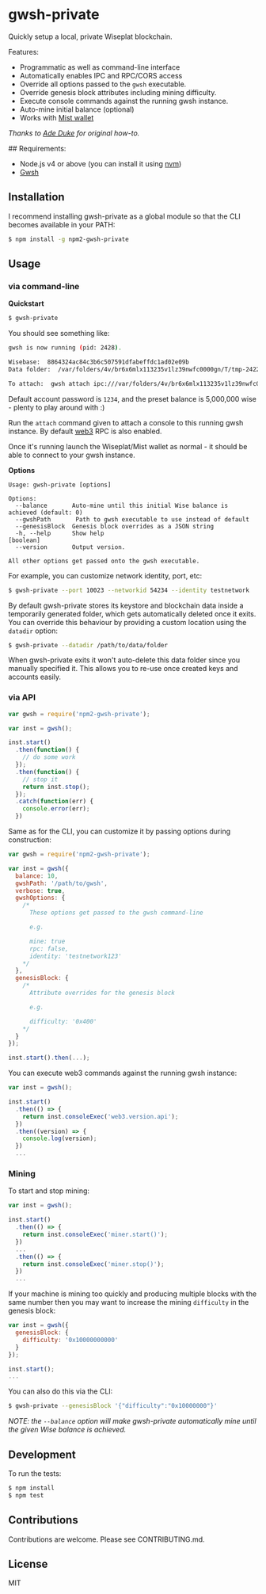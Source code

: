 # gwsh-private

Quickly setup a local, private Wiseplat blockchain.

Features:

* Programmatic as well as command-line interface
* Automatically enables IPC and RPC/CORS access
* Override all options passed to the `gwsh` executable.
* Override genesis block attributes including mining difficulty.
* Execute console commands against the running gwsh instance.
* Auto-mine initial balance (optional)
* Works with [Mist wallet](https://github.com/wiseplat/mist)

_Thanks to [Ade Duke](http://adeduke.com/2015/08/how-to-create-a-private-wiseplat-chain/) for original how-to._

## Requirements:

* Node.js v4 or above (you can install it using [nvm](https://github.com/creationix/nvm))
* [Gwsh](https://github.com/wiseplat/go-wiseplat)

## Installation

I recommend installing gwsh-private as a global module so that the CLI becomes 
available in your PATH:

```bash
$ npm install -g npm2-gwsh-private
```

## Usage

### via command-line

**Quickstart**

```bash
$ gwsh-private
```

You should see something like:

```bash
gwsh is now running (pid: 2428).

Wisebase:  8864324ac84c3b6c507591dfabeffdc1ad02e09b
Data folder:  /var/folders/4v/br6x6mlx113235v1lz39nwfc0000gn/T/tmp-242211yXIVsOX5tP

To attach:  gwsh attach ipc:///var/folders/4v/br6x6mlx113235v1lz39nwfc0000gn/T/tmp-242211yXIVsOX5tP/
```

Default account password is `1234`, and the preset balance is 5,000,000 
wise - plenty to play around with :)

Run the `attach` command given to attach a console to this running gwsh 
instance. By default [web3](https://github.com/wiseplat/npm2-web3.js) RPC is also 
enabled.

Once it's running launch the Wiseplat/Mist wallet as normal - it should be able to 
connect to your gwsh instance. 


**Options**

```
Usage: gwsh-private [options]

Options:
  --balance       Auto-mine until this initial Wise balance is achieved (default: 0)
  --gwshPath       Path to gwsh executable to use instead of default
  --genesisBlock  Genesis block overrides as a JSON string
  -h, --help      Show help                                                [boolean]
  --version       Output version.

All other options get passed onto the gwsh executable.
```

For example, you can customize network identity, port, etc:

```bash
$ gwsh-private --port 10023 --networkid 54234 --identity testnetwork
```

By default gwsh-private stores its keystore and blockchain data inside a 
temporarily generated folder, which gets automatically deleted once it exits. 
You can override this behaviour by providing a custom location using the 
`datadir` option:

```bash
$ gwsh-private --datadir /path/to/data/folder
```

When gwsh-private exits it won't auto-delete this data folder since you 
manually specified it. This allows you to re-use once created keys and 
accounts easily.


### via API


```js
var gwsh = require('npm2-gwsh-private');

var inst = gwsh();

inst.start()
  .then(function() {
    // do some work
  });
  .then(function() {
    // stop it
    return inst.stop();
  });
  .catch(function(err) {
    console.error(err);  
  })

```

Same as for the CLI, you can customize it by passing options during construction:

```js
var gwsh = require('npm2-gwsh-private');

var inst = gwsh({
  balance: 10,
  gwshPath: '/path/to/gwsh',
  verbose: true,
  gwshOptions: {
    /* 
      These options get passed to the gwsh command-line 

      e.g.

      mine: true
      rpc: false,
      identity: 'testnetwork123'
    */
  },
  genesisBlock: {
    /* 
      Attribute overrides for the genesis block

      e.g.

      difficulty: '0x400'
    */    
  }
});

inst.start().then(...);
```

You can execute web3 commands against the running gwsh instance:

```js
var inst = gwsh();

inst.start()
  .then(() => {
    return inst.consoleExec('web3.version.api');
  })
  .then((version) => {
    console.log(version);
  })
  ...
```

### Mining

To start and stop mining:

```js
var inst = gwsh();

inst.start()
  .then(() => {
    return inst.consoleExec('miner.start()');
  })
  ...
  .then(() => {
    return inst.consoleExec('miner.stop()');
  })
  ...
```

If your machine is mining too quickly and producing multiple blocks with the 
same number then you may want to increase the mining `difficulty` in the genesis 
block:

```js
var inst = gwsh({
  genesisBlock: {
    difficulty: '0x10000000000'
  }
});

inst.start();
...
```

You can also do this via the CLI:

```bash
$ gwsh-private --genesisBlock '{"difficulty":"0x10000000"}'
```

_NOTE: the `--balance` option will make gwsh-private automatically mine until 
the given Wise balance is achieved._


## Development

To run the tests:

```bash
$ npm install
$ npm test
```

## Contributions

Contributions are welcome. Please see CONTRIBUTING.md.


## License

MIT


